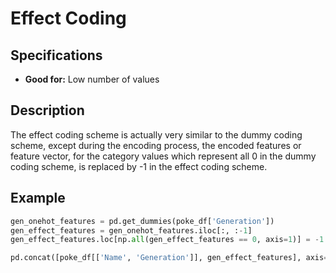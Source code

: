 # Effect Coding

## Specifications

- **Good for:** Low number of values

## Description

The effect coding scheme is actually very similar to the dummy coding scheme, except during the encoding process, the encoded features or feature vector, for the category values which represent all 0 in the dummy coding scheme, is replaced by -1 in the effect coding scheme.

## Example

```python
gen_onehot_features = pd.get_dummies(poke_df['Generation'])
gen_effect_features = gen_onehot_features.iloc[:, :-1]
gen_effect_features.loc[np.all(gen_effect_features == 0, axis=1)] = -1.

pd.concat([poke_df[['Name', 'Generation']], gen_effect_features], axis=1).iloc[4:10]
```
